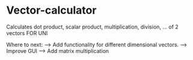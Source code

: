 # Vector-calculator
Calculates dot product, scalar product, multiplication, division, ... of 2 vectors FOR UNI

Where to next:
--> Add functionality for different dimensional vectors. 
--> Improve GUI
--> Add matrix multiplication
